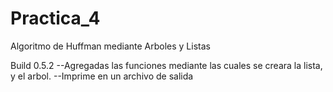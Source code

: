 # Practica_4
Algoritmo de Huffman mediante Arboles y Listas 

Build 0.5.2
--Agregadas las funciones mediante las cuales se creara la lista, y el arbol.
--Imprime en un archivo de salida
